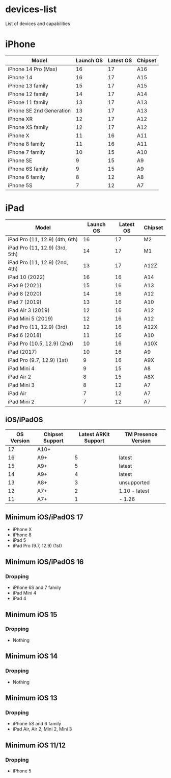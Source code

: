 # devices-list
List of devices and capabilities

# iPhone
| Model | Launch OS | Latest OS | Chipset |
| ----- | --------- | --------- | ------- |
| iPhone 14 Pro (Max) | 16 | 17 | A16 |
| iPhone 14 | 16 | 17 | A15 |
| iPhone 13 family | 15 | 17 | A15 |
| iPhone 12 family | 14 | 17 | A14 |
| iPhone 11 family | 13 | 17 | A13 |
| iPhone SE 2nd Generation | 13 | 17 | A13 |
| iPhone XR | 12 | 17 | A12 | 
| iPhone XS family | 12 | 17 | A12 |
| iPhone X | 11 | 16 | A11 |
| iPhone 8 family | 11 | 16 | A11 |
| iPhone 7 family | 10 | 15 | A10 |
| iPhone SE | 9 | 15 | A9 |
| iPhone 6S family | 9 | 15 | A9 |
| iPhone 6 family | 8 | 12 | A8 |
| iPhone 5S | 7 | 12 | A7 |

# iPad
| Model | Launch OS | Latest OS | Chipset |
| ----- | --------- | --------- | ------- |
| iPad Pro (11, 12.9) (4th, 6th) | 16 | 17 | M2 |
| iPad Pro (11, 12.9) (3rd, 5th) | 14 | 17 | M1 |
| iPad Pro (11, 12.9) (2nd, 4th) | 13 | 17 | A12Z |
| iPad 10 (2022) | 16 | 16 | A14 |
| iPad 9 (2021) | 15 | 16 | A13 |
| iPad 8 (2020) | 14 | 16 | A12 |
| iPad 7 (2019) | 13 | 16 | A10 |
| iPad Air 3 (2019) | 12 | 16 | A12 | 
| iPad Mini 5 (2019) | 12 | 16 | A12 | 
| iPad Pro (11, 12.9) (3rd) | 12 | 16 | A12X |
| iPad 6 (2018) | 11 | 16 | A10 |
| iPad Pro (10.5, 12.9) (2nd) | 10 | 16 | A10X | 
| iPad (2017) | 10 | 16 | A9 |
| iPad Pro (9.7, 12.9) (1st) | 9 | 16 | A9X | 
| iPad Mini 4 | 9 | 15 | A8 | 
| iPad Air 2 | 8 | 15 | A8X |
| iPad Mini 3 | 8 | 12 | A7 |
| iPad Air | 7 | 12 | A7 |
| iPad Mini 2 | 7 | 12 | A7 |


## iOS/iPadOS
| OS Version | Chipset Support | Latest ARKit Support | TM Presence Version |
| - | - | - | - |
| 17 | A10+ | 
| 16 | A9+ | 5 | latest |
| 15 | A9+ | 5 | latest |
| 14 | A9+ | 4 | latest |
| 13 | A8+ | 3 | unsupported |
| 12 | A7+ | 2 | 1.10 - latest |
| 11 | A7+ | 1 | - 1.26 |

## Minimum iOS/iPadOS 17
- iPhone X
- iPhone 8
- iPad 5
- iPad Pro (9.7, 12.9) (1st)

## Minimum iOS/iPadOS 16
### Dropping
- iPhone 6S and 7 family
- iPad Mini 4
- iPad 4

## Minimum iOS 15
### Dropping
- Nothing

## Minimum iOS 14
### Dropping
- Nothing

## Minimum iOS 13
### Dropping 
- iPhone 5S and 6 family
- iPad Air, Air 2, Mini 2, Mini 3

## Minimum iOS 11/12
### Dropping
- iPhone 5
